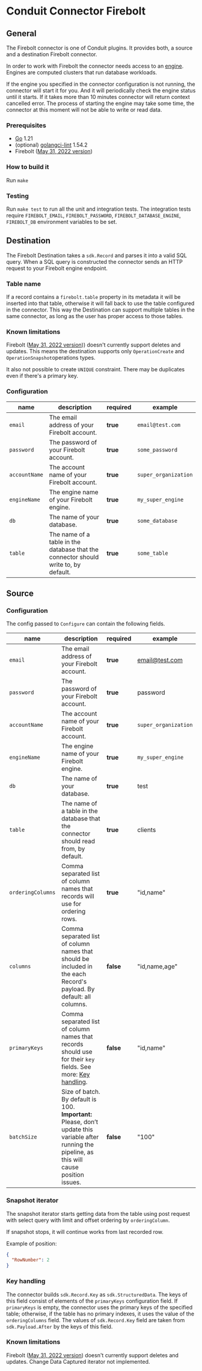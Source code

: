 # Conduit Connector Firebolt

## General

The Firebolt connector is one of Conduit plugins. It provides both, a source and a destination Firebolt connector.

In order to work with Firebolt the connector needs access to an [engine](https://docs.firebolt.io/working-with-engines/).
Engines are computed clusters that run database workloads.

If the engine you specified in the connector configuration is not running, the connector will start it for you.
And it will periodically check the engine status until it starts. If it takes more than 10 minutes connector will return
context cancelled error.
The process of starting the engine may take some time, the connector at this moment will not be able to write or read data.

### Prerequisites

- [Go](https://go.dev/) 1.21
- (optional) [golangci-lint](https://github.com/golangci/golangci-lint) 1.54.2
- Firebolt ([May 31, 2022 version](https://docs.firebolt.io/general-reference/release-notes-archive.html#may-31-2022))

### How to build it

Run `make`

### Testing

Run `make test` to run all the unit and integration tests. The integration tests require `FIREBOLT_EMAIL`, `FIREBOLT_PASSWORD`, `FIREBOLT_DATABASE_ENGINE`, `FIREBOLT_DB` environment variables to be set.

## Destination

The Firebolt Destination takes a `sdk.Record` and parses it into a valid SQL query. 
When a SQL query is constructed the connector sends an HTTP request to your Firebolt engine endpoint.

### Table name

If a record contains a `firebolt.table` property in its metadata it will be inserted into that table,
otherwise it will fall back to use the table configured in the connector.
This way the Destination can support multiple tables in the same connector, as long as the user has proper access to those tables.

### Known limitations

Firebolt ([May 31, 2022 version](https://docs.firebolt.io/general-reference/release-notes-archive.html#may-31-2022))) doesn't 
currently support deletes and updates.
This means the destination supports only `OperationCreate` and `OperationSnapshot`operations types. 


It also not possible to create `UNIQUE` constraint. There may be duplicates even if there's a primary key. 

### Configuration

| name          | description                                                                         | required | example              |
| ------------- | ----------------------------------------------------------------------------------- | -------- | -------------------- |
| `email`       | The email address of your Firebolt account.                                         | **true** | `email@test.com`     |
| `password`    | The password of your Firebolt account.                                              | **true** | `some_password`      |
| `accountName` | The account name of your Firebolt account.                                          | **true** | `super_organization` |
| `engineName`  | The engine name of your Firebolt engine.                                            | **true** | `my_super_engine`    |
| `db`          | The name of your database.                                                          | **true** | `some_database`      |
| `table`       | The name of a table in the database that the connector should write to, by default. | **true** | `some_table`         |

## Source

### Configuration

The config passed to `Configure` can contain the following fields.

| name              | description                                                                                                                                            | required  | example              |
|-------------------|--------------------------------------------------------------------------------------------------------------------------------------------------------|-----------|----------------------|
| `email`           | The email address of your Firebolt account.                                                                                                            | **true**  | email@test.com       |
| `password`        | The password of your Firebolt account.                                                                                                                 | **true**  | password             |
| `accountName`     | The account name of your Firebolt account.                                                                                                             | **true**  | `super_organization` |
| `engineName`      | The engine name of your Firebolt engine.                                                                                                               | **true**  | `my_super_engine`    |
| `db`              | The name of your database.                                                                                                                             | **true**  | test                 |
| `table`           | The name of a table in the database that the connector should read from, by default.                                                                   | **true**  | clients              |
| `orderingColumns` | Comma separated list of column names that records will use for ordering rows.                                                                          | **true**  | "id,name"            |
| `columns`         | Comma separated list of column names that should be included in the each Record's payload. By default: all columns.                                    | **false** | "id,name,age"        |
| `primaryKeys`     | Comma separated list of column names that records should use for their `key` fields.  See more: [Key handling](#key-handling).                         | **false** | "id,name"            |
| `batchSize`       | Size of batch. By default is 100. <b>Important:</b> Please, don’t update this variable after running the pipeline, as this will cause position issues. | **false** | "100"                |

### Snapshot iterator

The snapshot iterator starts getting data from the table using post request with select query with limit and offset 
ordering by `orderingColumn`.


If snapshot stops, it will continue works from last recorded row.

Example of position:

```json
{
  "RowNumber": 2
}
```

### Key handling

The connector builds `sdk.Record.Key` as `sdk.StructuredData`. The keys of this field consist of elements of
the `primaryKeys` configuration field. If `primaryKeys` is empty, the connector uses the primary keys of the specified
table; otherwise, if the table has no primary indexes, it uses the value of the `orderingColumns` field. The values
of `sdk.Record.Key` field are taken from `sdk.Payload.After` by the keys of this field.

### Known limitations

Firebolt ([May 31, 2022 version](https://docs.firebolt.io/general-reference/release-notes-archive.html#may-31-2022)) doesn't
currently support deletes and updates. Change Data Captured iterator not implemented.
